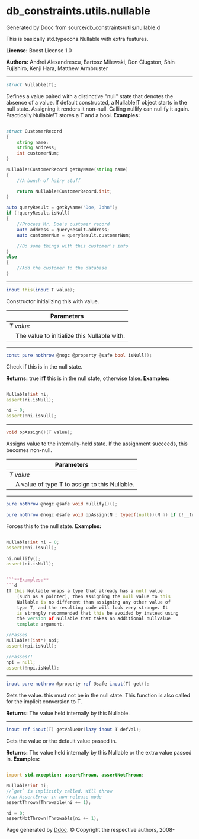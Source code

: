 # db_constraints.utils.nullable
Generated by Ddoc from source/db_constraints/utils/nullable.d

This is basically std.typecons.Nullable with extra features.

**License:**
Boost License 1.0

**Authors:**
Andrei Alexandrescu,
            Bartosz Milewski,
            Don Clugston,
            Shin Fujishiro,
            Kenji Hara,
            Matthew Armbruster

***
```d
struct Nullable(T);

```

Defines a value paired with a distinctive "null" state that denotes
the absence of a value. If default constructed, a Nullable!T object starts in the null state. Assigning it renders it
non-null. Calling nullify can nullify it again.
Practically Nullable!T stores a T and a bool.
**Examples:**
```d

struct CustomerRecord
{
    string name;
    string address;
    int customerNum;
}

Nullable!CustomerRecord getByName(string name)
{
    //A bunch of hairy stuff

    return Nullable!CustomerRecord.init;
}

auto queryResult = getByName("Doe, John");
if (!queryResult.isNull)
{
    //Process Mr. Doe's customer record
    auto address = queryResult.address;
    auto customerNum = queryResult.customerNum;

    //Do some things with this customer's info
}
else
{
    //Add the customer to the database
}


```
***
```d
inout this(inout T value);

```

Constructor initializing this with value.

Parameters |
---|
*T value*|
&nbsp;&nbsp;&nbsp;&nbsp;The value to initialize this Nullable with.|



***
```d
const pure nothrow @nogc @property @safe bool isNull();

```

Check if this is in the null state.

**Returns:**
true **iff** this is in the null state, otherwise false.
**Examples:**
```d

Nullable!int ni;
assert(ni.isNull);

ni = 0;
assert(!ni.isNull);


```

***
```d
void opAssign()(T value);

```

Assigns value to the internally-held state. If the assignment
succeeds, this becomes non-null.

Parameters |
---|
*T value*|
&nbsp;&nbsp;&nbsp;&nbsp;A value of type T to assign to this Nullable.|



***
```d
pure nothrow @nogc @safe void nullify()();

pure nothrow @nogc @safe void opAssign(N : typeof(null))(N n) if (!__traits(compiles, T.init == null));

```

Forces this to the null state.
**Examples:**
```d

Nullable!int ni = 0;
assert(!ni.isNull);

ni.nullify();
assert(ni.isNull);


```**Examples:**
```d
If this Nullable wraps a type that already has a null value
    (such as a pointer), then assigning the null value to this
    Nullable is no different than assigning any other value of
    type T, and the resulting code will look very strange. It
    is strongly recommended that this be avoided by instead using
    the version of Nullable that takes an additional nullValue
    template argument.

//Passes
Nullable!(int*) npi;
assert(npi.isNull);

//Passes?!
npi = null;
assert(!npi.isNull);


```

***
```d
inout pure nothrow @property ref @safe inout(T) get();

```

Gets the value. this must not be in the null state.
This function is also called for the implicit conversion to T.

**Returns:**
The value held internally by this Nullable.


***
```d
inout ref inout(T) getValueOr(lazy inout T defVal);

```

Gets the value or the default value passed in.

**Returns:**
The value held internally by this Nullable or the extra value passed in.
**Examples:**
```d

import std.exception: assertThrown, assertNotThrown;

Nullable!int ni;
//`get` is implicitly called. Will throw
//an AssertError in non-release mode
assertThrown!Throwable(ni += 1);

ni = 0;
assertNotThrown!Throwable(ni += 1);


```





Page generated by [Ddoc](http://dlang.org/ddoc.html). :copyright: Copyright the respective authors, 2008-

